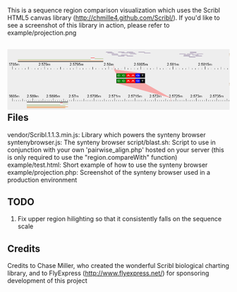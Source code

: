 This is a sequence region comparison visualization which uses the Scribl HTML5 canvas library (http://chmille4.github.com/Scribl/).
If you'd like to see a screenshot of this library in action, please refer to example/projection.png

![example](example/projection.png "example")
Files
------
vendor/Scribl.1.1.3.min.js: Library which powers the synteny browser
syntenybrowser.js: The synteny browser
script/blast.sh: Script to use in conjunction with your own 'pairwise_align.php' hosted on your server (this is only required to use the "region.compareWith" function)
example/test.html: Short example of how to use the synteny browser
example/projection.php: Screenshot of the synteny browser used in a production environment

TODO
----
1) Fix upper region hilighting so that it consistently falls on the sequence scale

Credits
-------
Credits to Chase Miller, who created the wonderful Scribl biological charting library,
and to FlyExpress (http://www.flyexpress.net/) for sponsoring development of this project
